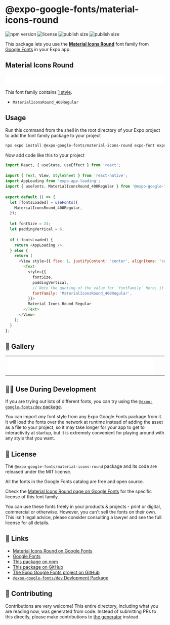 # @expo-google-fonts/material-icons-round

![npm version](https://flat.badgen.net/npm/v/@expo-google-fonts/material-icons-round)
![license](https://flat.badgen.net/github/license/expo/google-fonts)
![publish size](https://flat.badgen.net/packagephobia/install/@expo-google-fonts/material-icons-round)
![publish size](https://flat.badgen.net/packagephobia/publish/@expo-google-fonts/material-icons-round)

This package lets you use the [**Material Icons Round**](https://fonts.google.com/specimen/Material+Icons+Round) font family from [Google Fonts](https://fonts.google.com/) in your Expo app.

## Material Icons Round

![Material Icons Round](./font-family.png)

This font family contains [1 style](#-gallery).

- `MaterialIconsRound_400Regular`

## Usage

Run this command from the shell in the root directory of your Expo project to add the font family package to your project
```sh
npx expo install @expo-google-fonts/material-icons-round expo-font expo-app-loading
```

Now add code like this to your project
```js
import React, { useState, useEffect } from 'react';

import { Text, View, StyleSheet } from 'react-native';
import AppLoading from 'expo-app-loading';
import { useFonts, MaterialIconsRound_400Regular } from '@expo-google-fonts/material-icons-round';

export default () => {
  let [fontsLoaded] = useFonts({
    MaterialIconsRound_400Regular,
  });

  let fontSize = 24;
  let paddingVertical = 6;

  if (!fontsLoaded) {
    return <AppLoading />;
  } else {
    return (
      <View style={{ flex: 1, justifyContent: 'center', alignItems: 'center' }}>
        <Text
          style={{
            fontSize,
            paddingVertical,
            // Note the quoting of the value for `fontFamily` here; it expects a string!
            fontFamily: 'MaterialIconsRound_400Regular',
          }}>
          Material Icons Round Regular
        </Text>
      </View>
    );
  }
};

```

## 🔡 Gallery


||||
|-|-|-|
|![MaterialIconsRound_400Regular](./MaterialIconsRound_400Regular.ttf.png)||||


## 👩‍💻 Use During Development

If you are trying out lots of different fonts, you can try using the [`@expo-google-fonts/dev` package](https://github.com/expo/google-fonts/tree/master/font-packages/dev#readme).

You can import *any* font style from any Expo Google Fonts package from it. It will load the fonts
over the network at runtime instead of adding the asset as a file to your project, so it may take longer
for your app to get to interactivity at startup, but it is extremely convenient
for playing around with any style that you want.

## 📖 License

The `@expo-google-fonts/material-icons-round` package and its code are released under the MIT license.

All the fonts in the Google Fonts catalog are free and open source.

Check the [Material Icons Round page on Google Fonts](https://fonts.google.com/specimen/Material+Icons+Round) for the specific license of this font family.

You can use these fonts freely in your products & projects - print or digital, commercial or otherwise. However, you can't sell the fonts on their own. This isn't legal advice, please consider consulting a lawyer and see the full license for all details.

## 🔗 Links

- [Material Icons Round on Google Fonts](https://fonts.google.com/specimen/Material+Icons+Round)
- [Google Fonts](https://fonts.google.com/)
- [This package on npm](https://www.npmjs.com/package/@expo-google-fonts/material-icons-round)
- [This package on GitHub](https://github.com/expo/google-fonts/tree/master/font-packages/material-icons-round)
- [The Expo Google Fonts project on GitHub](https://github.com/expo/google-fonts)
- [`@expo-google-fonts/dev` Devlopment Package](https://github.com/expo/google-fonts/tree/master/font-packages/dev)

## 🤝 Contributing

Contributions are very welcome! This entire directory, including what you are reading now, was generated from code. Instead of submitting PRs to this directly, please make contributions to [the generator](https://github.com/expo/google-fonts/tree/master/packages/generator) instead.
